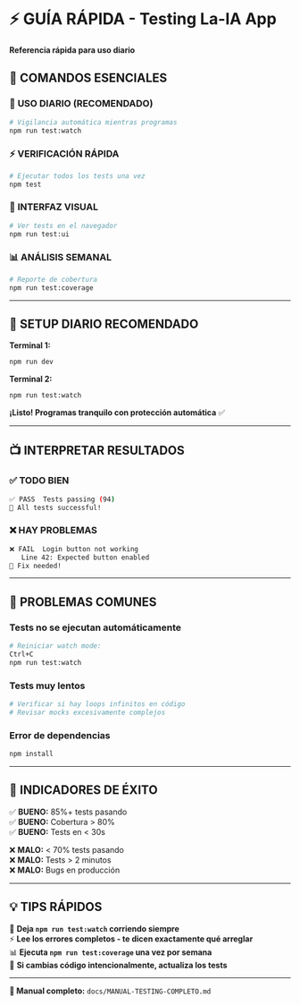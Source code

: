 # ⚡ GUÍA RÁPIDA - Testing La-IA App
**Referencia rápida para uso diario**

## 🚀 COMANDOS ESENCIALES

### 📱 **USO DIARIO (RECOMENDADO)**
```bash
# Vigilancia automática mientras programas
npm run test:watch
```

### ⚡ **VERIFICACIÓN RÁPIDA**
```bash
# Ejecutar todos los tests una vez
npm test
```

### 🎨 **INTERFAZ VISUAL**
```bash
# Ver tests en el navegador
npm run test:ui
```

### 📊 **ANÁLISIS SEMANAL**
```bash
# Reporte de cobertura
npm run test:coverage
```

---

## 🎯 SETUP DIARIO RECOMENDADO

**Terminal 1:**
```bash
npm run dev
```

**Terminal 2:**
```bash
npm run test:watch
```

**¡Listo! Programas tranquilo con protección automática** ✅

---

## 📺 INTERPRETAR RESULTADOS

### ✅ **TODO BIEN**
```bash
✅ PASS  Tests passing (94)
🎉 All tests successful!
```

### ❌ **HAY PROBLEMAS**
```bash
❌ FAIL  Login button not working
   Line 42: Expected button enabled
🚨 Fix needed!
```

---

## 🚨 PROBLEMAS COMUNES

### **Tests no se ejecutan automáticamente**
```bash
# Reiniciar watch mode:
Ctrl+C
npm run test:watch
```

### **Tests muy lentos**
```bash
# Verificar si hay loops infinitos en código
# Revisar mocks excesivamente complejos
```

### **Error de dependencias**
```bash
npm install
```

---

## 🎯 INDICADORES DE ÉXITO

✅ **BUENO:** 85%+ tests pasando  
✅ **BUENO:** Cobertura > 80%  
✅ **BUENO:** Tests en < 30s  

❌ **MALO:** < 70% tests pasando  
❌ **MALO:** Tests > 2 minutos  
❌ **MALO:** Bugs en producción  

---

## 💡 TIPS RÁPIDOS

🎯 **Deja `npm run test:watch` corriendo siempre**  
⚡ **Lee los errores completos - te dicen exactamente qué arreglar**  
📊 **Ejecuta `npm run test:coverage` una vez por semana**  
🚀 **Si cambias código intencionalmente, actualiza los tests**  

---

**🔗 Manual completo:** `docs/MANUAL-TESTING-COMPLETO.md`
